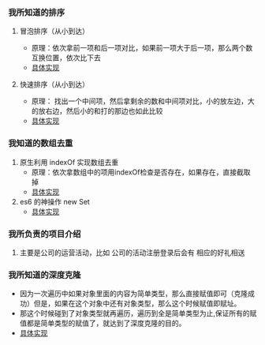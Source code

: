 ### 我所知道的排序
1. 冒泡排序（从小到达）
    - 原理：依次拿前一项和后一项对比，如果前一项大于后一项，那么两个数互换位置，依次比下去
    - [具体实现](http://js.jirengu.com/qomaj/61/edit)

2. 快速排序（从小到达）
    - 原理： 找出一个中间项，然后拿剩余的数和中间项对比，小的放左边，大的放右边，然后小的和打的那边也如此比较
    - [具体实现](http://js.jirengu.com/hoqok/73/edit?html,console,output)

### 我知道的数组去重
1. 原生利用 indexOf 实现数组去重
    - 原理：依次拿数组中的项用indexOf检查是否存在，如果存在，直接截取掉
    - [具体实现](http://js.jirengu.com/tovoc/42/edit)
2. es6 的神操作 new Set
    - [具体实现](http://js.jirengu.com/xazip/13/edit)

### 我所负责的项目介绍
1. 主要是公司的运营活动，比如 公司的活动注册登录后会有 相应的好礼相送

### 我所知道的深度克隆
- 因为一次遍历中如果对象里面的内容为简单类型，那么直接赋值即可（克隆成功）但是，如果在这个对象中还有对象类型，那么这个时候赋值即赋址。
- 那这个时候碰到了对象类型就再遍历，遍历到全是简单类型为止,保证所有的赋值都是简单类型的赋值了，就达到了深度克隆的目的。
- [具体实现](http://js.jirengu.com/cojex/56/edit)


